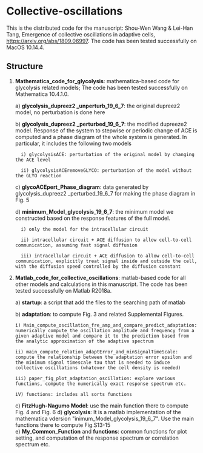 # Collective-oscillations

This is the distributed code for the manuscript:  Shou-Wen Wang & Lei-Han Tang, Emergence of collective oscillations in adaptive cells, https://arxiv.org/abs/1809.06997.   The code has been tested successfully on MacOS 10.14.4.


## Structure
1) **Mathematica_code_for_glycolysis**: mathematica-based code for glycolysis related models;  The code has been tested successfully on Mathematica 10.4.1.0.				

   a) **glycolysis_dupreez2 _unperturb_19_6_7**:  the original dupreez2 model, no perturbation is done here
   
   b) **glycolysis_dupreez2 _perturbed_19_6_7**:  the modified dupreeze2 model.  Response of the system to stepwise or periodic change of ACE is computed and a phase diagram of the whole system is generated. In particular, it includes the following two models
      
         i) glycolysisACE: perturbation of the original model by changing the ACE level
      
         ii) glycolysisACEremoveGLYCO: perturbation of the model without the GLYO reaction
      
   c) **glycoACEpert_Phase_diagram**: data generated by glycolysis_dupreez2 _perturbed_19_6_7 for making the phase diagram in Fig. 5
   
   d) **minimum_Model_glycolysis_19_6_7**: the minimum model we constructed based on the response features of the full model.  
   
         i) only the model for the intracellular circuit
      
         ii) intracellular circuit + ACE diffusion to allow cell-to-cell communication, assuming fast signal diffusion
      
         iii) intracellular circuit + ACE diffusion to allow cell-to-cell communication, explicitly treat signal inside and outside the cell, with the diffusion speed controlled by the diffusion constant
  
2) **Matlab_code_for_collective_oscillations**: matlab-based code for all other models and calculations in this manuscript. The code has been tested successfully on Matlab R2018a.			

   a) **startup**: a script that add the files to the searching path of matlab

   b) **adaptation**: to compute Fig. 3 and related Supplemental Figures.
   
       i) Main_compute_oscillation_fre_amp_and_compare_predict_adaptation: numerically compute the oscillation amplitude and frequency from a given adaptive model and compare it to the prediction based from the analytic approximation of the adaptive spectrum
   
       ii) main_compute_relation_adaptError_and_minSignalTimeScale: compute the relationship between the adaptation error epsilon and the minimum signal timescale tau that is needed to induce collective oscillations (whatever the cell density is needed)
      
       iii) paper_fig_plot_adaptation_oscillation: explore various functions, compute the numerically exact response spectrum etc.
       
       iV) functions: includes all sorts functions
       
   c) **FitzHugh-Nagumo Model**: use the main function there to compute Fig. 4 and Fig. 6
   d) **glycolysis**: It is a matlab implementation of the mathematica vdersion "inimum_Model_glycolysis_19_6_7". Use the main functions there to compute Fig.S13-15        
   e) **My_Common_Function** and **functions**: common functions for plot setting, and computation of the response spectrum or correlation spectrum etc. 
     
   
